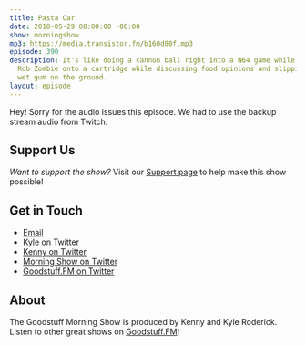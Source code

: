 ```yaml
---
title: Pasta Car
date: 2018-05-29 08:00:00 -06:00
show: morningshow
mp3: https://media.transistor.fm/b160d80f.mp3
episode: 390
description: It's like doing a cannon ball right into a N64 game while trying to squeeze
  Rob Zombie onto a cartridge while discussing food opinions and slipping on all the
  wet gum on the ground.
layout: episode
---
```


Hey! Sorry for the audio issues this episode. We had to use the backup stream audio from Twitch.

## Support Us
*Want to support the show?* Visit our [Support page](https://goodstuff.fm/support) to help make this show possible!

## Get in Touch
* [Email](mailto:kyle@goodstuff.fm)
* [Kyle on Twitter](http://twitter.com/dogburps)
* [Kenny on Twitter](http://twitter.com/pizzarobotics)
* [Morning Show on Twitter](http://twitter.com/morningshowam)
* [Goodstuff.FM on Twitter](http://twitter.com/goodstufffm)

## About
The Goodstuff Morning Show is produced by Kenny and Kyle Roderick. Listen to other great shows on [Goodstuff.FM](http://goodstuff.fm/shows)!
